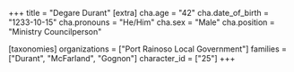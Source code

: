 +++
title = "Degare Durant"
[extra]
cha.age = "42"
cha.date_of_birth = "1233-10-15"
cha.pronouns = "He/Him"
cha.sex = "Male"
cha.position = "Ministry Councilperson"

[taxonomies]
organizations = ["Port Rainoso Local Government"]
families = ["Durant", "McFarland", "Gognon"]
character_id = ["25"]
+++


